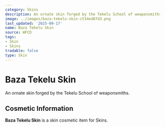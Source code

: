 ```yaml
---
category: Skins
description: An ornate skin forged by the Tekelu School of weaponsmiths.
image: ../images/baza-tekelu-skin-c534ed87d3.png
last_updated: '2025-09-17'
name: Baza Tekelu Skin
source: WFCD
tags:
- Skin
- Skins
tradable: false
type: Skin
---
```


# Baza Tekelu Skin

An ornate skin forged by the Tekelu School of weaponsmiths.

## Cosmetic Information

**Baza Tekelu Skin** is a skin cosmetic item for Skins.

